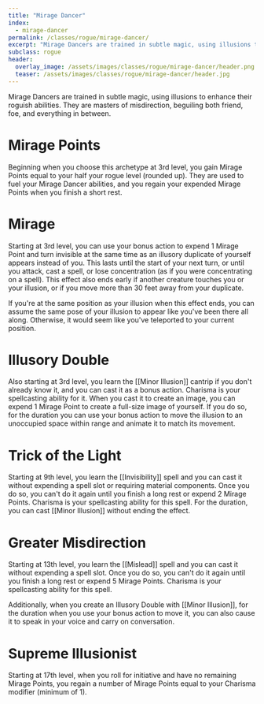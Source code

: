 ```yaml
---
title: "Mirage Dancer"
index:
  - mirage-dancer
permalink: /classes/rogue/mirage-dancer/
excerpt: "Mirage Dancers are trained in subtle magic, using illusions to enhance their roguish abilities."
subclass: rogue
header:
  overlay_image: /assets/images/classes/rogue/mirage-dancer/header.png
  teaser: /assets/images/classes/rogue/mirage-dancer/header.jpg
---
```

Mirage Dancers are trained in subtle magic, using illusions to enhance their roguish abilities. They are masters of misdirection, beguiling both friend, foe, and everything in between.

# Mirage Points
Beginning when you choose this archetype at 3rd level, you gain Mirage Points equal to your half your rogue level (rounded up). They are used to fuel your Mirage Dancer abilities, and you regain your expended Mirage Points when you finish a short rest.

# Mirage
Starting at 3rd level, you can use your bonus action to expend 1 Mirage Point and turn invisible at the same time as an illusory duplicate of yourself appears instead of you. This lasts until the start of your next turn, or until you attack, cast a spell, or lose concentration (as if you were concentrating on a spell). This effect also ends early if another creature touches you or your illusion, or if you move more than 30 feet away from your duplicate.

If you're at the same position as your illusion when this effect ends, you can assume the same pose of your illusion to appear like you've been there all along. Otherwise, it would seem like you've teleported to your current position.

# Illusory Double
Also starting at 3rd level, you learn the [[Minor Illusion]] cantrip if you don't already know it, and you can cast it as a bonus action. Charisma is your spellcasting ability for it. When you cast it to create an image, you can expend 1 Mirage Point to create a full-size image of yourself. If you do so, for the duration you can use your bonus action to move the illusion to an unoccupied space within range and animate it to match its movement.

# Trick of the Light
Starting at 9th level, you learn the [[Invisibility]] spell and you can cast it without expending a spell slot or requiring material components. Once you do so, you can't do it again until you finish a long rest or expend 2 Mirage Points. Charisma is your spellcasting ability for this spell. For the duration, you can cast [[Minor Illusion]] without ending the effect.

# Greater Misdirection
Starting at 13th level, you learn the [[Mislead]] spell and you can cast it without expending a spell slot. Once you do so, you can't do it again until you finish a long rest or expend 5 Mirage Points. Charisma is your spellcasting ability for this spell.

Additionally, when you create an Illusory Double with [[Minor Illusion]], for the duration when you use your bonus action to move it, you can also cause it to speak in your voice and carry on conversation.

# Supreme Illusionist
Starting at 17th level, when you roll for initiative and have no remaining Mirage Points, you regain a number of Mirage Points equal to your Charisma modifier (minimum of 1).
